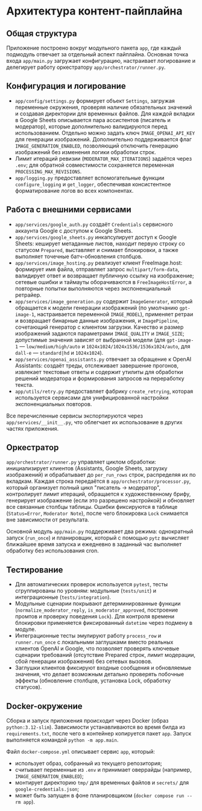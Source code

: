# Архитектура контент-пайплайна

## Общая структура
Приложение построено вокруг модульного пакета `app`, где каждый подмодуль отвечает за отдельный аспект пайплайна. Основная точка входа `app/main.py` загружает конфигурацию, настраивает логирование и делегирует работу оркестратору `app/orchestrator/runner.py`.

## Конфигурация и логирование
- `app/config/settings.py` формирует объект `Settings`, загружая переменные окружения, проверяя наличие обязательных значений и создавая директории для временных файлов. Для каждой вкладки в Google Sheets описывается пара ассистентов (писатель и модератор), которые дополнительно валидируются перед использованием. Отдельно можно задать ключ `IMAGE_OPENAI_API_KEY` для генерации изображений.
  Дополнительно поддерживается флаг `IMAGE_GENERATION_ENABLED`, позволяющий отключить генерацию изображений без изменения логики обработки строк.
- Лимит итераций ревизии (`MODERATOR_MAX_ITERATIONS`) задаётся через `.env`; для обратной совместимости сохраняется переменная `PROCESSING_MAX_REVISIONS`.
- `app/logging.py` предоставляет вспомогательные функции `configure_logging` и `get_logger`, обеспечивая консистентное форматирование логов во всех компонентах.

## Работа с внешними сервисами
- `app/services/google_auth.py` создаёт `Credentials` сервисного аккаунта Google с доступом к Google Sheets.
- `app/services/google_sheets.py` инкапсулирует доступ к Google Sheets: кеширует метаданные листов, находит первую строку со статусом `Prepared`, выставляет и снимает блокировки, а также выполняет точечные батч-обновления столбцов.
- `app/services/image_hosting.py` реализует клиент FreeImage.host: формирует имя файла, отправляет запрос `multipart/form-data`, валидирует ответ и возвращает публичную ссылку на изображение; сетевые ошибки и таймауты оборачиваются в `FreeImageHostError`, а повторные попытки выполняются через экспоненциальный ретрайер.
- `app/services/image_generation.py` содержит `ImageGenerator`, который обращается к модели генерации изображений (по умолчанию `gpt-image-1`, настраивается переменной `IMAGE_MODEL`), применяет ретраи и возвращает бинарные данные изображения, и `ImagePipeline`, сочетающий генератор с клиентом загрузки. Качество и размер изображений задаются параметрами `IMAGE_QUALITY` и `IMAGE_SIZE`; допустимые значения зависят от выбранной модели (для `gpt-image-1` — `low/medium/high/auto` и `1024x1024/1024x1536/1536x1024/auto`, для `dall-e` — `standard|hd` и `1024x1024`).
- `app/services/openai_assistants.py` отвечает за обращение к OpenAI Assistants: создаёт треды, отслеживает завершение прогонов, извлекает текстовые ответы и содержит утилиты для обработки решений модератора и формирования запросов на переработку текста.
- `app/utils/retry.py` предоставляет фабрику `create_retrying`, которая используется сервисами для унифицированной настройки экспоненциальных повторов.

Все перечисленные сервисы экспортируются через `app/services/__init__.py`, что облегчает их использование в других частях приложения.

## Оркестратор
`app/orchestrator/runner.py` управляет циклом обработки: инициализирует клиентов (Assistants, Google Sheets, загрузку изображений) и обрабатывает до `per_run_rows` строк, распределяя их по вкладкам. Каждая строка передаётся в `app/orchestrator/processor.py`, который организует полный цикл "писатель → модератор", контролирует лимит итераций, обращается к художественному брифу, генерирует изображение (если это разрешено настройкой) и обновляет все связанные столбцы таблицы. Ошибки фиксируются в таблице (`Status=Error`, `Moderator Note`), после чего блокировка `Lock` снимается вне зависимости от результата.

Основной модуль `app/main.py` поддерживает два режима: однократный запуск (`run_once`) и планировщик, который с помощью `pytz` вычисляет ближайшее время запуска и ежедневно в заданный час выполняет обработку без использования cron.

## Тестирование
- Для автоматических проверок используется `pytest`, тесты сгруппированы по уровням: модульные (`tests/unit`) и интеграционные (`tests/integration`).
- Модульные сценарии покрывают детерминированные функции (`normalize_moderator_reply`, `is_moderator_approved`, построение промтов и проверку поведения `Lock`). Для контроля времени блокировки применяется фиксированный `datetime` через подмену в модуле.
- Интеграционные тесты эмулируют работу `process_row` и `runner.run_once` с локальными заглушками вместо реальных клиентов OpenAI и Google, что позволяет проверять ключевые сценарии требований (отсутствие Prepared строк, лимит модерации, сбой генерации изображения) без сетевых вызовов.
- Заглушки клиентов фиксируют входные сообщения и обновляемые значения, что делает возможным детально проверять побочные эффекты (обновление столбцов, установка Lock, обработку статусов).

## Docker-окружение
Сборка и запуск приложения происходит через Docker (образ `python:3.12-slim`). Зависимости устанавливаются во время билда из `requirements.txt`, после чего в контейнер копируется пакет `app`. Запуск выполняется командой `python -m app.main`.

Файл `docker-compose.yml` описывает сервис `app`, который:
- использует образ, собранный из текущего репозитория;
- считывает переменные из `.env` и принимает оверрайды (например, `IMAGE_GENERATION_ENABLED`);
- монтирует директорию `tmp/` для временных файлов и `secrets/` для `google-credentials.json`;
- может быть запущен в фоне планировщиком (`docker compose run --rm app`).
